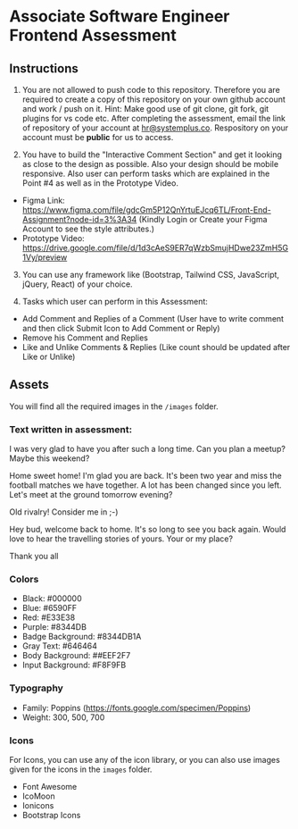 # Associate Software Engineer Frontend Assessment

## Instructions

1. You are not allowed to push code to this repository. Therefore you are required to create a copy of this repository on your own github account and work / push on it. Hint: Make good use of git clone, git fork, git plugins for vs code etc. After completing the assessment, email the link of repository of your account at hr@systemplus.co. Respository on your account must be **public** for us to access.

2. You have to build the "Interactive Comment Section" and get it looking as close to the design as possible. Also your design should be mobile responsive. Also user can perform tasks which are explained in the Point #4 as well as in the Prototype Video.

- Figma Link: https://www.figma.com/file/gdcGm5P12QnYrtuEJcq6TL/Front-End-Assignment?node-id=3%3A34 (Kindly Login or Create your Figma Account to see the style attributes.)
- Prototype Video: https://drive.google.com/file/d/1d3cAeS9ER7qWzbSmujHDwe23ZmH5G1Vy/preview

3. You can use any framework like (Bootstrap, Tailwind CSS, JavaScript, jQuery, React) of your choice.

4. Tasks which user can perform in this Assessment:

- Add Comment and Replies of a Comment (User have to write comment and then click Submit Icon to Add Comment or Reply)
- Remove his Comment and Replies
- Like and Unlike Comments & Replies (Like count should be updated after Like or Unlike)

## Assets

You will find all the required images in the `/images` folder.

### Text written in assessment:

I was very glad to have you after such a long time. Can you plan a meetup? Maybe this weekend?

Home sweet home! I'm glad you are back. It's been two year and miss the football matches we have together. A lot has been changed since you left. Let's meet at the ground tomorrow evening? 

Old rivalry! Consider me in ;-)

Hey bud, welcome back to home. It's so long to see you back again. Would love to hear the travelling stories of yours. Your or my place?

Thank you all

### Colors

- Black: #000000
- Blue: #6590FF
- Red: #E33E38
- Purple: #8344DB
- Badge Background: #8344DB1A
- Gray Text: #646464
- Body Background: ##EEF2F7
- Input Background: #F8F9FB

### Typography

- Family: Poppins (https://fonts.google.com/specimen/Poppins)
- Weight: 300, 500, 700

### Icons

For Icons, you can use any of the icon library, or you can also use images given for the icons in the `images` folder.
- Font Awesome
- IcoMoon
- Ionicons
- Bootstrap Icons
